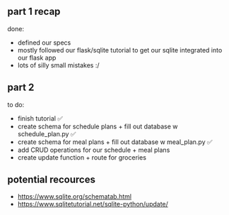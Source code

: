 ## part 1 recap
done: 
- defined our specs
- mostly followed our flask/sqlite tutorial to get our sqlite integrated into our flask app
- lots of silly small mistakes :/

## part 2 
to do: 
- finish tutorial ✅
- create schema for schedule plans + fill out database w schedule_plan.py ✅
- create schema for meal plans + fill out database w meal_plan.py ✅
- add CRUD operations for our schedule + meal plans 
- create update function + route for groceries 


## potential recources
- https://www.sqlite.org/schematab.html
- https://www.sqlitetutorial.net/sqlite-python/update/
